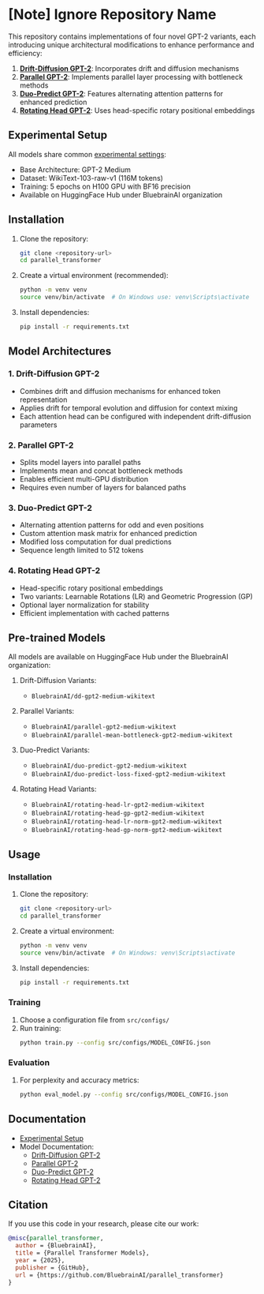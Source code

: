 # [Note] Ignore Repository Name

This repository contains implementations of four novel GPT-2 variants, each introducing unique architectural modifications to enhance performance and efficiency:

1. **[Drift-Diffusion GPT-2](docs/models/drift_diffusion_gpt2.md)**: Incorporates drift and diffusion mechanisms
2. **[Parallel GPT-2](docs/models/parallel_gpt2.md)**: Implements parallel layer processing with bottleneck methods
3. **[Duo-Predict GPT-2](docs/models/duo_predict_gpt2.md)**: Features alternating attention patterns for enhanced prediction
4. **[Rotating Head GPT-2](docs/models/rotating_head_gpt2.md)**: Uses head-specific rotary positional embeddings

## Experimental Setup

All models share common [experimental settings](docs/experimental_setup.md):

- Base Architecture: GPT-2 Medium
- Dataset: WikiText-103-raw-v1 (116M tokens)
- Training: 5 epochs on H100 GPU with BF16 precision
- Available on HuggingFace Hub under BluebrainAI organization

## Installation

1. Clone the repository:

   ```bash
   git clone <repository-url>
   cd parallel_transformer
   ```
2. Create a virtual environment (recommended):

   ```bash
   python -m venv venv
   source venv/bin/activate  # On Windows use: venv\Scripts\activate
   ```
3. Install dependencies:

   ```bash
   pip install -r requirements.txt
   ```

## Model Architectures

### 1. Drift-Diffusion GPT-2

- Combines drift and diffusion mechanisms for enhanced token representation
- Applies drift for temporal evolution and diffusion for context mixing
- Each attention head can be configured with independent drift-diffusion parameters

### 2. Parallel GPT-2

- Splits model layers into parallel paths
- Implements mean and concat bottleneck methods
- Enables efficient multi-GPU distribution
- Requires even number of layers for balanced paths

### 3. Duo-Predict GPT-2

- Alternating attention patterns for odd and even positions
- Custom attention mask matrix for enhanced prediction
- Modified loss computation for dual predictions
- Sequence length limited to 512 tokens

### 4. Rotating Head GPT-2

- Head-specific rotary positional embeddings
- Two variants: Learnable Rotations (LR) and Geometric Progression (GP)
- Optional layer normalization for stability
- Efficient implementation with cached patterns

## Pre-trained Models

All models are available on HuggingFace Hub under the BluebrainAI organization:

1. Drift-Diffusion Variants:

   - `BluebrainAI/dd-gpt2-medium-wikitext`
2. Parallel Variants:

   - `BluebrainAI/parallel-gpt2-medium-wikitext`
   - `BluebrainAI/parallel-mean-bottleneck-gpt2-medium-wikitext`
3. Duo-Predict Variants:

   - `BluebrainAI/duo-predict-gpt2-medium-wikitext`
   - `BluebrainAI/duo-predict-loss-fixed-gpt2-medium-wikitext`
4. Rotating Head Variants:

   - `BluebrainAI/rotating-head-lr-gpt2-medium-wikitext`
   - `BluebrainAI/rotating-head-gp-gpt2-medium-wikitext`
   - `BluebrainAI/rotating-head-lr-norm-gpt2-medium-wikitext`
   - `BluebrainAI/rotating-head-gp-norm-gpt2-medium-wikitext`

## Usage

### Installation

1. Clone the repository:

   ```bash
   git clone <repository-url>
   cd parallel_transformer
   ```
2. Create a virtual environment:

   ```bash
   python -m venv venv
   source venv/bin/activate  # On Windows: venv\Scripts\activate
   ```
3. Install dependencies:

   ```bash
   pip install -r requirements.txt
   ```

### Training

1. Choose a configuration file from `src/configs/`
2. Run training:
   ```bash
   python train.py --config src/configs/MODEL_CONFIG.json
   ```

### Evaluation

1. For perplexity and accuracy metrics:

   ```bash
   python eval_model.py --config src/configs/MODEL_CONFIG.json
   ```

## Documentation

- [Experimental Setup](docs/experimental_setup.md)
- Model Documentation:
  - [Drift-Diffusion GPT-2](docs/models/drift_diffusion_gpt2.md)
  - [Parallel GPT-2](docs/models/parallel_gpt2.md)
  - [Duo-Predict GPT-2](docs/models/duo_predict_gpt2.md)
  - [Rotating Head GPT-2](docs/models/rotating_head_gpt2.md)

## Citation

If you use this code in your research, please cite our work:

```bibtex
@misc{parallel_transformer,
  author = {BluebrainAI},
  title = {Parallel Transformer Models},
  year = {2025},
  publisher = {GitHub},
  url = {https://github.com/BluebrainAI/parallel_transformer}
}
```
